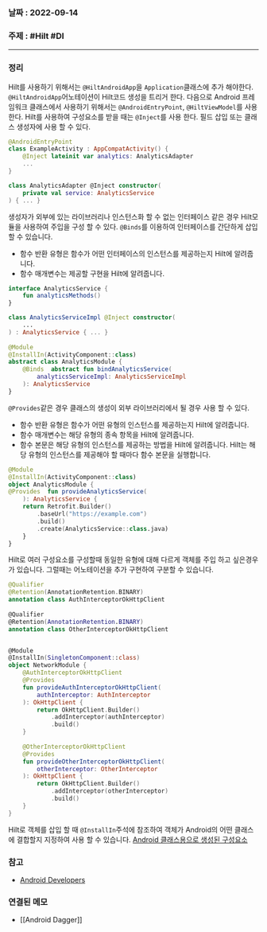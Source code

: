 ### 날짜 : 2022-09-14
### 주제 : #Hilt #DI 
----
### 정리
Hilt를 사용하기 위해서는 `@HiltAndroidApp`을 `Application`클래스에 추가 해야한다. `@HiltAndroidApp`어노테이션이 Hilt코드 생성을 트리거 한다.
다음으로 Android 프레임워크 클래스에서 사용하기 위해서는 `@AndroidEntryPoint`, `@HiltViewModel`를 사용한다. 
Hilt를 사용하여 구성요소를 받을 때는 `@Inject`를 사용 한다. 필드 삽입 또는 클래스 생성자에 사용 할 수 있다.
```Kotlin
@AndroidEntryPoint  
class ExampleActivity : AppCompatActivity() {  
	@Inject lateinit var analytics: AnalyticsAdapter  
	...  
}

class AnalyticsAdapter @Inject constructor(  
	private val service: AnalyticsService  
) { ... }
```

생성자가 외부에 있는 라이브러리나 인스턴스화 할 수 없는 인터페이스 같은 경우 Hilt모듈을 사용하여 주입을 구성 할 수 있다. `@Binds`를 이용하여 인터페이스를 간단하게 삽입 할 수 있습니다.
-   함수 반환 유형은 함수가 어떤 인터페이스의 인스턴스를 제공하는지 Hilt에 알려줍니다.
-   함수 매개변수는 제공할 구현을 Hilt에 알려줍니다.
```Kotlin
interface AnalyticsService {  
	fun analyticsMethods()  
}  

class AnalyticsServiceImpl @Inject constructor(  
	...  
) : AnalyticsService { ... }  
  
@Module  
@InstallIn(ActivityComponent::class)  
abstract class AnalyticsModule {  
	@Binds  abstract fun bindAnalyticsService(    
		analyticsServiceImpl: AnalyticsServiceImpl  
	): AnalyticsService  
}
```
`@Provides`같은 경우  클래스의 생성이 외부 라이브러리에서 될 경우 사용 할 수 있다.
-   함수 반환 유형은 함수가 어떤 유형의 인스턴스를 제공하는지 Hilt에 알려줍니다.
-   함수 매개변수는 해당 유형의 종속 항목을 Hilt에 알려줍니다.
-   함수 본문은 해당 유형의 인스턴스를 제공하는 방법을 Hilt에 알려줍니다. Hilt는 해당 유형의 인스턴스를 제공해야 할 때마다 함수 본문을 실행합니다.
```Kotlin
@Module  
@InstallIn(ActivityComponent::class)  
object AnalyticsModule {  
@Provides  fun provideAnalyticsService(    
	): AnalyticsService {      
	return Retrofit.Builder()               
		.baseUrl("https://example.com")               
		.build()               
		.create(AnalyticsService::class.java)  
	}  
}
```

Hilt로 여러 구성요소를 구성할때 동일한 유형에 대해 다르게 객체를 주입 하고 싶은경우가 있습니다. 그럴때는 어노테이션을 추가 구현하여 구분할 수 있습니다.
```Kotlin 
@Qualifier  
@Retention(AnnotationRetention.BINARY)  
annotation class AuthInterceptorOkHttpClient  
  
@Qualifier  
@Retention(AnnotationRetention.BINARY)  
annotation class OtherInterceptorOkHttpClient


@Module  
@InstallIn(SingletonComponent::class)  
object NetworkModule { 
	@AuthInterceptorOkHttpClient  
	@Provides  
	fun provideAuthInterceptorOkHttpClient(    
		authInterceptor: AuthInterceptor  
	): OkHttpClient {      
		return OkHttpClient.Builder()               
			.addInterceptor(authInterceptor)               
			.build()  
	}  
	
	@OtherInterceptorOkHttpClient  
	@Provides  
	fun provideOtherInterceptorOkHttpClient(    
		otherInterceptor: OtherInterceptor  
	): OkHttpClient {      
		return OkHttpClient.Builder()               
			.addInterceptor(otherInterceptor)               
			.build()  
	}  
}
```

Hilt로 객체를 삽입 할 때 `@InstallIn`주석에 참조하여 객체가 Android의 어떤 클래스에 결합할지 지정하여 사용 할 수 있습니다.
[Android 클래스용으로 생성된 구성요소](https://developer.android.com/training/dependency-injection/hilt-android#generated-components)
### 참고 
- [Android Developers](https://developer.android.com/training/dependency-injection/hilt-android)

### 연결된 메모
- [[Android Dagger]]